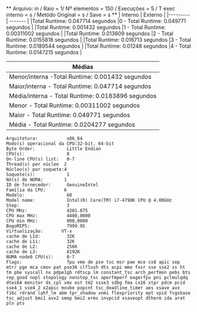 ** Arquivo: in / Raio = 1/ Nº elementos = 150 / Execuções = 5 / T exec interno = s / Metódo Original = s / Save = s **
| Interno | Externo |
|---------| ------- |
|Total Runtime: 0.047714 segundos |0 - Total Runtime: 0.049771 segundos |
|Total Runtime: 0.001432 segundos |1 - Total Runtime: 0.00311002 segundos |
|Total Runtime: 0.013609 segundos |2 - Total Runtime: 0.0155818 segundos |
|Total Runtime: 0.016713 segundos |3 - Total Runtime: 0.0189544 segundos |
|Total Runtime: 0.01248 segundos |4 - Total Runtime: 0.0147215 segundos |
 
|Médias|
|------|
|Menor/interna -Total Runtime: 0.001432 segundos |
|Maior/interna - Total Runtime: 0.047714 segundos |
|Média/interna - Total Runtime: 0.0183896 segundos |
Menor - Total Runtime: 0.00311002 segundos |
Maior - Total Runtime: 0.049771 segundos |
Média - Total Runtime: 0.0204277 segundos |
```<code>
Arquitetura:           x86_64
Modo(s) operacional da CPU:32-bit, 64-bit
Byte Order:            Little Endian
CPU(s):                8
On-line CPU(s) list:   0-7
Thread(s) per núcleo  2
Núcleo(s) por soquete:4
Soquete(s):            1
Nó(s) de NUMA:        1
ID de fornecedor:      GenuineIntel
Família da CPU:       6
Modelo:                60
Model name:            Intel(R) Core(TM) i7-4790K CPU @ 4.00GHz
Step:                  3
CPU MHz:               4201.875
CPU max MHz:           4400,0000
CPU min MHz:           800,0000
BogoMIPS:              7999.95
Virtualização:       VT-x
cache de L1d:          32K
cache de L1i:          32K
cache de L2:           256K
cache de L3:           8192K
NUMA node0 CPU(s):     0-7
Flags:                 fpu vme de pse tsc msr pae mce cx8 apic sep mtrr pge mca cmov pat pse36 clflush dts acpi mmx fxsr sse sse2 ss ht tm pbe syscall nx pdpe1gb rdtscp lm constant_tsc arch_perfmon pebs bts rep_good nopl xtopology nonstop_tsc aperfmperf eagerfpu pni pclmulqdq dtes64 monitor ds_cpl vmx est tm2 ssse3 sdbg fma cx16 xtpr pdcm pcid sse4_1 sse4_2 x2apic movbe popcnt tsc_deadline_timer aes xsave avx f16c rdrand lahf_lm abm tpr_shadow vnmi flexpriority ept vpid fsgsbase tsc_adjust bmi1 avx2 smep bmi2 erms invpcid xsaveopt dtherm ida arat pln pts
